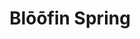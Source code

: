 ---
layout: place
title: "Blōōfin Spring"
permalink: /texas/spring/bloofin-spring.html
stateAbbr: TX
stateName: Texas
cityName: Spring
place_id: ChIJiW0v7f8yR4YRAo6_a6GPtBc
photos:
  - name: >-
      places/ChIJiW0v7f8yR4YRAo6_a6GPtBc/photos/AeeoHcJsu4S2sBG7mz1m5FLHgJWQsUWaQ7yPPrZDtQ63RWUK0B4kaSyJUndlyfeX41ByV5oSd64N4ods2i85W5eOtptFUxwTc_IEoizGnFsltAJqNT_XWbE5CwV6IgljGgbJumpWLNxuYrG26o_sZ7fk_uSagBpNpC18NsJhSF9oSicD-MQvBh6esJe3f95fyOslCWRhR3uHTOXZ9n5C5oq1t7cUUhl_-pOJnyq6oSq5IGrlqys4aiDtDjKl1AGGezZ_5wHoCvm6LReRozlOB5UlrxU1ZUjfdsAEiVjF-BRJtlWwQw
    widthPx: 2305
    heightPx: 1536
    authorAttributions:
      - displayName: Blōōfin Spring
        uri: https://maps.google.com/maps/contrib/100920421398231164005
        photoUri: >-
          https://lh3.googleusercontent.com/a-/ALV-UjUEUXOeVnQAhMiu23zIJqPD12Jusni1O6XH73tstxI51iM4K70C=s100-p-k-no-mo
    flagContentUri: >-
      https://www.google.com/local/imagery/report/?cb_client=maps_api_places.places_api&image_key=!1e10!2sAF1QipMTv8xCbwRpN-2zwQYaMK9vS-T00nBiGK9Hjhix&hl=en-US
    googleMapsUri: >-
      https://www.google.com/maps/place//data=!3m4!1e2!3m2!1sAF1QipMTv8xCbwRpN-2zwQYaMK9vS-T00nBiGK9Hjhix!2e10!4m2!3m1!1s0x864732ffed2f6d89:0x17b48fa16bbf8e02
  - name: >-
      places/ChIJiW0v7f8yR4YRAo6_a6GPtBc/photos/AeeoHcLJxKWQhQwfOKYdRTMrcgKQBOnaTAr29k7K7qKPIca5SQgAXO1torLxH7t2uEmnK9eBJJ1-W2gU9n-hkJaIx6PortenrlGjYQxypdO7KXvWO0DmxEruVy4FOCPS3INQAUUM0eaqpyzskD70fY2zmNKG6uCKRt4jlggL7fbhf3iz521GqUosz2GCt7Zcyat0Xa1uFG1oTDU3Fxtyks1HyqBdZqG0H7z0I3M-x9Zf3hjLTGttHf8IZCD5qrj-ev5CuPpThxOCHiMlxM73aGtMtbeaxmkNxwGzT7yCCT0GQJdLLg
    widthPx: 649
    heightPx: 782
    authorAttributions:
      - displayName: Blōōfin Spring
        uri: https://maps.google.com/maps/contrib/100920421398231164005
        photoUri: >-
          https://lh3.googleusercontent.com/a-/ALV-UjUEUXOeVnQAhMiu23zIJqPD12Jusni1O6XH73tstxI51iM4K70C=s100-p-k-no-mo
    flagContentUri: >-
      https://www.google.com/local/imagery/report/?cb_client=maps_api_places.places_api&image_key=!1e10!2sAF1QipPhB03ucYueJbL6zcdO4x345TnSsDJHmLl0_et8&hl=en-US
    googleMapsUri: >-
      https://www.google.com/maps/place//data=!3m4!1e2!3m2!1sAF1QipPhB03ucYueJbL6zcdO4x345TnSsDJHmLl0_et8!2e10!4m2!3m1!1s0x864732ffed2f6d89:0x17b48fa16bbf8e02
  - name: >-
      places/ChIJiW0v7f8yR4YRAo6_a6GPtBc/photos/AeeoHcK95-PROeK3XnErPFXWQOnP71LrAD3UuhQaJjMcTEvJFv4aSuSildk-hQ7CdeMD_fWWLodITyhMQkqxhQN3MktAnixQc2e1iPqzhe-TO91shMQsQ-OWrpelvNUnHO9u3yhThfTYI-9O-NI6Ba8DsILLWwclPVNjou4Cs9V4U3kJSpVcC5VyIafMkCJDxYqF1gbn4M6eM_MqAR2qPCSZAHo54IWEcfmfFcfxQ98RTT7hFcJhUbqJa5cWXIdVAn4Utco0x8t9GPw5LIFju3nVwACUUss_v5qHU61TojvZvyFiZg
    widthPx: 1986
    heightPx: 1073
    authorAttributions:
      - displayName: Blōōfin Spring
        uri: https://maps.google.com/maps/contrib/100920421398231164005
        photoUri: >-
          https://lh3.googleusercontent.com/a-/ALV-UjUEUXOeVnQAhMiu23zIJqPD12Jusni1O6XH73tstxI51iM4K70C=s100-p-k-no-mo
    flagContentUri: >-
      https://www.google.com/local/imagery/report/?cb_client=maps_api_places.places_api&image_key=!1e10!2sAF1QipPFyQZfv_Ldi0Gta105fg2xtgiSVhpDwEh3iiXN&hl=en-US
    googleMapsUri: >-
      https://www.google.com/maps/place//data=!3m4!1e2!3m2!1sAF1QipPFyQZfv_Ldi0Gta105fg2xtgiSVhpDwEh3iiXN!2e10!4m2!3m1!1s0x864732ffed2f6d89:0x17b48fa16bbf8e02
  - name: >-
      places/ChIJiW0v7f8yR4YRAo6_a6GPtBc/photos/AeeoHcJ7WJghngH7aTYYublOyz6zct6IEn8VkOwOYJPBnYNyicC_bhFsrjv0S3dfYoEQ_tgauctXduhureFoJBPdLNRUX_4gieMZJ8qnsPKGU2XF99p_NTrCDzgeYmixUraQgJ1GMWupLnAOG8GkCwQ30DVY3s802woloeUiHnXpzNMO3uK7Ed1w58NriyzwenzBzlk_GAOkPM2tsr1jFzTiyb5or7upSsR0a2P2j1qvZi0eqYkUG-XJrHrLiYC9tK6oUePi2TrQmL2W9NnYgO0OBPdGwP2KPORnO_W2drQHbv6zIA
    widthPx: 835
    heightPx: 507
    authorAttributions:
      - displayName: Blōōfin Spring
        uri: https://maps.google.com/maps/contrib/100920421398231164005
        photoUri: >-
          https://lh3.googleusercontent.com/a-/ALV-UjUEUXOeVnQAhMiu23zIJqPD12Jusni1O6XH73tstxI51iM4K70C=s100-p-k-no-mo
    flagContentUri: >-
      https://www.google.com/local/imagery/report/?cb_client=maps_api_places.places_api&image_key=!1e10!2sAF1QipOkZ4ajWovD62yOrkE-X7ZlQ-JKpsn1T5xDmEBo&hl=en-US
    googleMapsUri: >-
      https://www.google.com/maps/place//data=!3m4!1e2!3m2!1sAF1QipOkZ4ajWovD62yOrkE-X7ZlQ-JKpsn1T5xDmEBo!2e10!4m2!3m1!1s0x864732ffed2f6d89:0x17b48fa16bbf8e02
  - name: >-
      places/ChIJiW0v7f8yR4YRAo6_a6GPtBc/photos/AeeoHcLQyWBHH2HNejRD6ghqk01xCiknDzfgDJcc9aixV_OqDITpES4t2hi5ydzyKUkhhIIWr3HME0losvFIEgKdR0b2UeEsvFounlCZRiUeaF1uPIpbyFIwzyD6BVxilIje__GI2aIx7QSbrG5dAY19wDSOHJL780s7fNcI_Mc0rrQfk1AxNmuSZMJIc2RnhJjdMxv8gmgzNFmDA0JiJ38TMJiao32GfVnw5arsC9AJm4t82jkaVDncgyjg8KSLRrPTHSKNXAt781ELdoWJwLM12_YqQqvnox9TagIIk5BC7N6yAw
    widthPx: 727
    heightPx: 897
    authorAttributions:
      - displayName: Blōōfin Spring
        uri: https://maps.google.com/maps/contrib/100920421398231164005
        photoUri: >-
          https://lh3.googleusercontent.com/a-/ALV-UjUEUXOeVnQAhMiu23zIJqPD12Jusni1O6XH73tstxI51iM4K70C=s100-p-k-no-mo
    flagContentUri: >-
      https://www.google.com/local/imagery/report/?cb_client=maps_api_places.places_api&image_key=!1e10!2sAF1QipMDfZMTIxaSwNW_rcXL5Lg2_Q6ThmpO0Hh-4TCz&hl=en-US
    googleMapsUri: >-
      https://www.google.com/maps/place//data=!3m4!1e2!3m2!1sAF1QipMDfZMTIxaSwNW_rcXL5Lg2_Q6ThmpO0Hh-4TCz!2e10!4m2!3m1!1s0x864732ffed2f6d89:0x17b48fa16bbf8e02
  - name: >-
      places/ChIJiW0v7f8yR4YRAo6_a6GPtBc/photos/AeeoHcJ9guOmOlmnI9sr-nC2zeCsq39etJ_ofiJpvnEVs7fy2SLYMSIhsjsZwxbn0wXWccAAX7NHPrHibCJUhzZF3U9il4NtCHYwEaKxqyVx8eV02TsaoKcbby2Yj-ujraLLWcHK1Nqd-d2NMKuMXdTsCWs4NGJ33ax75vXKZpQjakgnpSMH3b7rDDH7sroelRLquYMbVNwCAz5OOBAYmuXR10t1sk40x8JPTRZ3SfQbL7KvtMB5cdiIdf0G-_XT9-BpteaKLMoO-MF_ZZ9b3KLr7AvsnWo1cLfqXkdbAJ7BaxBAXA
    widthPx: 500
    heightPx: 612
    authorAttributions:
      - displayName: Blōōfin Spring
        uri: https://maps.google.com/maps/contrib/100920421398231164005
        photoUri: >-
          https://lh3.googleusercontent.com/a-/ALV-UjUEUXOeVnQAhMiu23zIJqPD12Jusni1O6XH73tstxI51iM4K70C=s100-p-k-no-mo
    flagContentUri: >-
      https://www.google.com/local/imagery/report/?cb_client=maps_api_places.places_api&image_key=!1e10!2sAF1QipMPcvdbgbtPblm6-FrPKJKtTsHKlkhzPm_ibpdt&hl=en-US
    googleMapsUri: >-
      https://www.google.com/maps/place//data=!3m4!1e2!3m2!1sAF1QipMPcvdbgbtPblm6-FrPKJKtTsHKlkhzPm_ibpdt!2e10!4m2!3m1!1s0x864732ffed2f6d89:0x17b48fa16bbf8e02
  - name: >-
      places/ChIJiW0v7f8yR4YRAo6_a6GPtBc/photos/AeeoHcJxgIe_1h9hTsAmslUaxmpb0HdP3C9nqvJXk1rkuGlMWhTRVYuKA5KdRy8iWI96P9ngxaSU1a-1vuDFD2aIovIuWMIXFooqspqXNjCd79sjKKOzVvag-eJH1Ol4Jt4jjhRnWTPz-Cgli5aIHBpSfPff96wjIsRvSoCxtsne9mJL-qPzh1mqX0phnBPUBnnL3gJfmQL4CTtXmVuSh7C4qPz0CAIGvQVGfrrYXh1RrsOaWGTg7GtcIjAi38RB7QGOonsVhPl7oW2hJsAQkoI_p3NeqHXQNynFTgdLIWXycEsCc_Jsvu-127s0ASgMo2TBf2VizwxeAbFebnfNuxD6bH3WRVTw0ib3XPZlzflwlTVrNto2IzIuQuiLvN_Vnhvw9xZVB6YTxxbPZypmM38I2oXoFqnXlcLG7-y3wgJOdjA
    widthPx: 4032
    heightPx: 3024
    authorAttributions:
      - displayName: Lance Wilson
        uri: https://maps.google.com/maps/contrib/113461707307517777870
        photoUri: >-
          https://lh3.googleusercontent.com/a/ACg8ocJ95z0ZDThtH-2vdChDB3MqD9hfblmmOaHDacJ6WFfwcZE8Eg=s100-p-k-no-mo
    flagContentUri: >-
      https://www.google.com/local/imagery/report/?cb_client=maps_api_places.places_api&image_key=!1e10!2sCIHM0ogKEICAgIDjgLLqdA&hl=en-US
    googleMapsUri: >-
      https://www.google.com/maps/place//data=!3m4!1e2!3m2!1sCIHM0ogKEICAgIDjgLLqdA!2e10!4m2!3m1!1s0x864732ffed2f6d89:0x17b48fa16bbf8e02
  - name: >-
      places/ChIJiW0v7f8yR4YRAo6_a6GPtBc/photos/AeeoHcLHwyzW-9T-fbzW6ll_9-xyQllK9B6yb7HG7pKXKq8u-bOb_0dkDX_ySOLzevKgSxX5TTb4RT_rlVKY5ptP4YWIXPhs2nh9mvhevQH4vJLhNGyY_q9dufTP2BQRyIuO8KGSKwCCH5PKVPgW49XAeQos8LFZQ3o1Q8sO205t_XCrnmOTbmx-tHxBSH5CnC4XesIhiEVJmKGey4mi3tesseaGlAOqRdJVtWYxJyTopqi4TxMyokKFoUwv5w_gGXkFQ0nawr-CyLBQcdf779wI35S9mkp1f657BNBpHalhu9UmCCu3BUC9ZQBRmLkOzq7XaN5YUfB1FOQNkMPPjXCqZGdUSg330sTq9tGJnNT7xsG-6FwKzMG1q88b3ulL-z2Yr_CXBM0G9vbIzkPKLTavAzL8iJBmSmAe9EdcrGAPQNRc-g
    widthPx: 4032
    heightPx: 3024
    authorAttributions:
      - displayName: Risa Tallent
        uri: https://maps.google.com/maps/contrib/103611902019892421990
        photoUri: >-
          https://lh3.googleusercontent.com/a-/ALV-UjVKLZHqF3t0KQZx4nJ9zmBbie2Ep6X_9wCH9EPrS5w9TCKGfRE=s100-p-k-no-mo
    flagContentUri: >-
      https://www.google.com/local/imagery/report/?cb_client=maps_api_places.places_api&image_key=!1e10!2sCIHM0ogKEICAgIDhie3yNw&hl=en-US
    googleMapsUri: >-
      https://www.google.com/maps/place//data=!3m4!1e2!3m2!1sCIHM0ogKEICAgIDhie3yNw!2e10!4m2!3m1!1s0x864732ffed2f6d89:0x17b48fa16bbf8e02
  - name: >-
      places/ChIJiW0v7f8yR4YRAo6_a6GPtBc/photos/AeeoHcK79s3KDZgZFdgVWWPSn_TKMI0FY_lKfRekOeyUvHoCQHW_Ew09C3Tktd4znGv_EduejHEyx-j6xK6Sq2wVPbG1KF7Y9u31eesKK7LJSmwefbt06Tx-BQQgj8VCwoIw9ILTafSRqFr0jNKin-HjgXS4_AZwZdknXFPZItv1azfR8WzqwfitXGSCeEnoEZd6Jgil5HZpZmmms7rwTWW5lZPJzbae2BQys0w4tH7IGXt-ThAnWlVwZmWbxPJ-Rgs3iuaeeqdWMkmlr57SUIpSNanIYimDM47GkK8BI_t-GTsKvw
    widthPx: 2030
    heightPx: 1348
    authorAttributions:
      - displayName: Blōōfin Spring
        uri: https://maps.google.com/maps/contrib/100920421398231164005
        photoUri: >-
          https://lh3.googleusercontent.com/a-/ALV-UjUEUXOeVnQAhMiu23zIJqPD12Jusni1O6XH73tstxI51iM4K70C=s100-p-k-no-mo
    flagContentUri: >-
      https://www.google.com/local/imagery/report/?cb_client=maps_api_places.places_api&image_key=!1e10!2sAF1QipNCaVTFcIwlDo7oBDmR2FnZmcb3P9lwk7R7t0dk&hl=en-US
    googleMapsUri: >-
      https://www.google.com/maps/place//data=!3m4!1e2!3m2!1sAF1QipNCaVTFcIwlDo7oBDmR2FnZmcb3P9lwk7R7t0dk!2e10!4m2!3m1!1s0x864732ffed2f6d89:0x17b48fa16bbf8e02
  - name: >-
      places/ChIJiW0v7f8yR4YRAo6_a6GPtBc/photos/AeeoHcIPxuNVSbn_rJK0L6qIklj97v4WLTalEFFE1ov5vi3VRm-agSaTEktfCzQ5Iu1Vb8SpnGNxWsrRMroz33wPGeHHQMJIQyRRee6i6menvCgcL7WKtISb8_xj_AnVuZLhfkEw_jfqUNeJ6cKr0zALQaAmpOqjtlPgV0q7nPER6P56oQ3-rMH7nD47vRS-mvFZ46l_ml3Bhww9avwYxlH8Fg8TBVxV4uAmqgMHXwOOGByrT03ygb8fRKJZbvdgmh46WLfMwRnfEbph22HOwvPFQdhZVG8iDioBb2GACXghMo82tw
    widthPx: 2304
    heightPx: 1536
    authorAttributions:
      - displayName: Blōōfin Spring
        uri: https://maps.google.com/maps/contrib/100920421398231164005
        photoUri: >-
          https://lh3.googleusercontent.com/a-/ALV-UjUEUXOeVnQAhMiu23zIJqPD12Jusni1O6XH73tstxI51iM4K70C=s100-p-k-no-mo
    flagContentUri: >-
      https://www.google.com/local/imagery/report/?cb_client=maps_api_places.places_api&image_key=!1e10!2sAF1QipMCFtuV8bqaVVdVl2b5Liygk_VJw2tt24Ugm14n&hl=en-US
    googleMapsUri: >-
      https://www.google.com/maps/place//data=!3m4!1e2!3m2!1sAF1QipMCFtuV8bqaVVdVl2b5Liygk_VJw2tt24Ugm14n!2e10!4m2!3m1!1s0x864732ffed2f6d89:0x17b48fa16bbf8e02
address: '6615 N Grand Parkway West, # 325, Spring, TX 77389, USA'
street: '6615 N Grand Parkway West, # 325'
city: Spring
state: TX
zip: '77389'
country: USA
neighborhood: null
latitude: '30.088540'
longitude: '-95.521020'
accessibility_options:
  wheelchairAccessibleParking: true
  wheelchairAccessibleEntrance: true
  wheelchairAccessibleRestroom: true
  wheelchairAccessibleSeating: true
business_status: OPERATIONAL
name: Blōōfin Spring
google_maps_links:
  directionsUri: >-
    https://www.google.com/maps/dir//''/data=!4m7!4m6!1m1!4e2!1m2!1m1!1s0x864732ffed2f6d89:0x17b48fa16bbf8e02!3e0
  placeUri: https://maps.google.com/?cid=1708148082140483074
  writeAReviewUri: >-
    https://www.google.com/maps/place//data=!4m3!3m2!1s0x864732ffed2f6d89:0x17b48fa16bbf8e02!12e1
  reviewsUri: >-
    https://www.google.com/maps/place//data=!4m4!3m3!1s0x864732ffed2f6d89:0x17b48fa16bbf8e02!9m1!1b1
  photosUri: >-
    https://www.google.com/maps/place//data=!4m3!3m2!1s0x864732ffed2f6d89:0x17b48fa16bbf8e02!10e5
primary_type: Sushi Restaurant
opening_hours:
  regular: null
  current: null
secondary_opening_hours:
  regular:
    weekdayDescriptions: null
    type: null
  current:
    weekdayDescriptions: null
    type: null
phone: (281) 651-2573
price_level: PRICE_LEVEL_MODERATE
price_range: null
rating: '4.7'
rating_count: 987
website: https://bloofinsushi.com/
description: null
reviews: null
parking_options: null
payment_options: null
allow_dogs: null
curbside_pickup: null
delivery: null
dine_in: null
good_for_children: null
good_for_groups: null
good_for_sports: null
live_music: null
menu_for_children: null
outdoor_seating: null
reservable: null
restroom: null
serves_beer: null
serves_breakfast: null
serves_brunch: null
serves_cocktails: null
serves_coffee: null
serves_dinner: null
serves_dessert: null
serves_lunch: null
serves_vegetarian_food: null
serves_wine: null
takeout: null

---